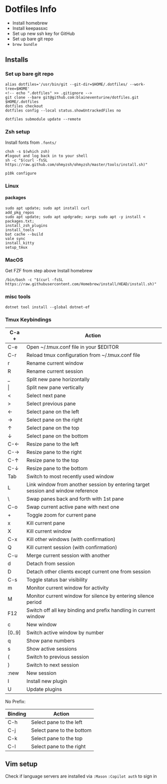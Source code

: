 # Dotfiles Info
* Install homebrew
* Install keepassxc
* Set up new ssh key for GitHub
* Set up bare git repo
* `brew bundle`

## Installs

### Set up bare git repo

```shell
alias dotfiles='/usr/bin/git --git-dir=$HOME/.dotfiles/ --work-tree=$HOME'
<!-- echo ".dotfiles" >> .gitignore -->
git clone --bare git@github.com:blaineventurine/dotfiles.git $HOME/.dotfiles
dotfiles checkout
dotfiles config --local status.showUntrackedFiles no

dotfiles submodule update --remote
```

### Zsh setup

Install fonts from `.fonts/`

```shell
chsh -s $(which zsh)
#logout and log back in to your shell
sh -c "$(curl -fsSL https://raw.github.com/ohmyzsh/ohmyzsh/master/tools/install.sh)"

p10k configure
```

### Linux

#### packages

```shell
sudo apt update; sudo apt install curl
add_pkg_repos
sudo apt update; sudo apt updgrade; xargs sudo apt -y install < packages.txt;
install_zsh_plugins
install_tools
bat cache --build
vale sync
install_kitty
setup_tmux
```

### MacOS

Get FZF from step above
Install homebrew

`/bin/bash -c "$(curl -fsSL https://raw.githubusercontent.com/Homebrew/install/HEAD/install.sh)"`

### misc tools

```shell
dotnet tool install --global dotnet-ef
```

### Tmux Keybindings

| C-a +  | Action                                                                           |
| ------ | -------------------------------------------------------------------------------- |
| C-e    | Open ~/.tmux.conf file in your $EDITOR                                           |
| C-r    | Reload tmux configuration from ~/.tmux.conf file                                 |
| r      | Rename current window                                                            |
| R      | Rename current session                                                           |
| \_     | Split new pane horizontally                                                      |
| \|     | Split new pane vertically                                                        |
| <      | Select next pane                                                                 |
| >      | Select previous pane                                                             |
| ←      | Select pane on the left                                                          |
| →      | Select pane on the right                                                         |
| ↑      | Select pane on the top                                                           |
| ↓      | Select pane on the bottom                                                        |
| C-←    | Resize pane to the left                                                          |
| C-→    | Resize pane to the right                                                         |
| C-↑    | Resize pane to the top                                                           |
| C-↓    | Resize pane to the bottom                                                        |
| Tab    | Switch to most recently used window                                              |
| L      | Link window from another session by entering target session and window reference |
| \      | Swap panes back and forth with 1st pane                                          |
| C-o    | Swap current active pane with next one                                           |
| +      | Toggle zoom for current pane                                                     |
| x      | Kill current pane                                                                |
| X      | Kill current window                                                              |
| C-x    | Kill other windows (with confirmation)                                           |
| Q      | Kill current session (with confirmation)                                         |
| C-u    | Merge current session with another                                               |
| d      | Detach from session                                                              |
| D      | Detach other clients except current one from session                             |
| C-s    | Toggle status bar visibility                                                     |
| m      | Monitor current window for activity                                              |
| M      | Monitor current window for silence by entering silence period                    |
| F12    | Switch off all key binding and prefix handling in current window                 |
| c      | New window                                                                       |
| [0..9] | Switch active window by number                                                   |
| q      | Show pane numbers                                                                |
| s      | Show active sessions                                                             |
| (      | Switch to previous session                                                       |
| )      | Switch to next session                                                           |
| :new   | New session                                                                      |
| I      | Install new plugin                                                               |
| U      | Update plugins                                                                   |

No Prefix:

| Binding | Action                    |
| ------- | ------------------------- |
| C-h     | Select pane to the left   |
| C-j     | Select pane to the bottom |
| C-k     | Select pane to the top    |
| C-l     | Select pane to the right  |

## Vim setup

Check if language servers are installed via `:Mason`
`:Copilot auth` to sign in

